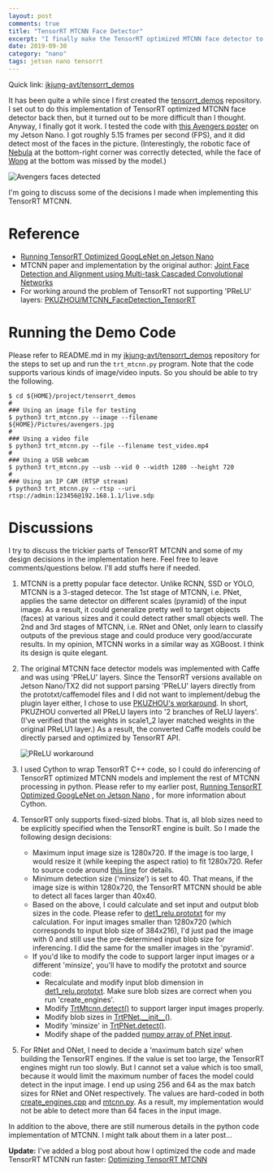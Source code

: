 ```yaml
---
layout: post
comments: true
title: "TensorRT MTCNN Face Detector"
excerpt: "I finally make the TensorRT optimized MTCNN face detector to work on Jetson Nano/TX2.  Again, I use Cython to wrap C++ TensorRT code so that I could do most of the MTCNN processing from python."
date: 2019-09-30
category: "nano"
tags: jetson nano tensorrt
---
```


Quick link: [jkjung-avt/tensorrt_demos](https://github.com/jkjung-avt/tensorrt_demos)

It has been quite a while since I first created the [tensorrt_demos](https://github.com/jkjung-avt/tensorrt_demos) repository.  I set out to do this implementation of TensorRT optimized MTCNN face detector back then, but it turned out to be more difficult than I thought.  Anyway, I finally got it work.  I tested the code with [this Avengers poster](https://thumbor.forbes.com/thumbor/960x0/https%3A%2F%2Fblogs-images.forbes.com%2Fscottmendelson%2Ffiles%2F2019%2F03%2FAvengers-Chinese-Poster-D.jpg) on my Jetson Nano.  I got roughly 5.15 frames per second (FPS), and it did detect most of the faces in the picture.  (Interestingly, the robotic face of [Nebula](https://en.wikipedia.org/wiki/Nebula_(comics)) at the bottom-right corner was correctly detected, while the face of [Wong](https://en.wikipedia.org/wiki/Wong_(comics)) at the bottom was missed by the model.)

   ![Avengers faces detected](https://raw.githubusercontent.com/jkjung-avt/tensorrt_demos/master/doc/avengers.png)

I'm going to discuss some of the decisions I made when implementing this TensorRT MTCNN.

# Reference

* [Running TensorRT Optimized GoogLeNet on Jetson Nano](https://jkjung-avt.github.io/tensorrt-googlenet/)
* MTCNN paper and implementation by the original author: [Joint Face Detection and Alignment using Multi-task Cascaded Convolutional Networks](https://kpzhang93.github.io/MTCNN_face_detection_alignment/index.html)
* For working around the problem of TensorRT not supporting 'PReLU' layers: [PKUZHOU/MTCNN_FaceDetection_TensorRT](https://github.com/PKUZHOU/MTCNN_FaceDetection_TensorRT)

# Running the Demo Code

Please refer to README.md in my [jkjung-avt/tensorrt_demos](https://github.com/jkjung-avt/tensorrt_demos) repository for the steps to set up and run the `trt_mtcnn.py` program.  Note that the code supports various kinds of image/video inputs.  So you should be able to try the following.

```shell
$ cd ${HOME}/project/tensorrt_demos
#
### Using an image file for testing
$ python3 trt_mtcnn.py --image --filename ${HOME}/Pictures/avengers.jpg
#
### Using a video file
$ python3 trt_mtcnn.py --file --filename test_video.mp4
#
### Using a USB webcam
$ python3 trt_mtcnn.py --usb --vid 0 --width 1280 --height 720
#
### Using an IP CAM (RTSP stream)
$ python3 trt_mtcnn.py --rtsp --uri rtsp://admin:123456@192.168.1.1/live.sdp
```

# Discussions

I try to discuss the trickier parts of TensorRT MTCNN and some of my design decisions in the implementation here.  Feel free to leave comments/questions below.  I'll add stuffs here if needed.

1. MTCNN is a pretty popular face detector.  Unlike RCNN, SSD or YOLO, MTCNN is a 3-staged detecor.  The 1st stage of MTCNN, i.e. PNet, applies the same detector on different scales (pyramid) of the input image.  As a result, it could generalize pretty well to target objects (faces) at various sizes and it could detect rather small objects well.  The 2nd and 3rd stages of MTCNN, i.e. RNet and ONet, only learn to classify outputs of the previous stage and could produce very good/accurate results.  In my opinion, MTCNN works in a similar way as XGBoost.  I think its design is quite elegant.

2. The original MTCNN face detector models was implemented with Caffe and was using 'PReLU' layers.  Since the TensorRT versions available on Jetson Nano/TX2 did not support parsing 'PReLU' layers directly from the prototxt/caffemodel files and I did not want to implement/debug the plugin layer either, I chose to use [PKUZHOU's workaround](https://github.com/PKUZHOU/MTCNN_FaceDetection_TensorRT).  In short, PKUZHOU converted all PReLU layers into '2 branches of ReLU layers'.  (I've verified that the weights in scale1_2 layer matched weights in the original PReLU1 layer.)  As a result, the converted Caffe models could be directly parsed and optimized by TensorRT API.

   ![PReLU workaround](https://raw.githubusercontent.com/PKUZHOU/MTCNN_FaceDetection_TensorRT/master/pictures/modification.png)

3. I used Cython to wrap TensorRT C++ code, so I could do inferencing of TensorRT optimized MTCNN models and implement the rest of MTCNN processing in python.  Please refer to my earlier post, [Running TensorRT Optimized GoogLeNet on Jetson Nano](https://jkjung-avt.github.io/tensorrt-googlenet/)
, for more information about Cython.

4. TensorRT only supports fixed-sized blobs.  That is, all blob sizes need to be explicitly specified when the TensorRT engine is built.  So I made the following design decisions:

   * Maximum input image size is 1280x720.  If the image is too large, I would resize it (while keeping the aspect ratio) to fit 1280x720.  Refer to source code around [this line](https://github.com/jkjung-avt/tensorrt_demos/blob/master/utils/mtcnn.py#L446) for details.
   * Minimum detection size ('minsize') is set to 40.  That means, if the image size is within 1280x720, the TensorRT MTCNN should be able to detect all faces larger than 40x40.
   * Based on the above, I could calculate and set input and output blob sizes in the code.  Please refer to [det1_relu.prototxt](https://github.com/jkjung-avt/tensorrt_demos/blob/master/mtcnn/det1_relu.prototxt#L7) for my calculation.  For input images smaller than 1280x720 (which corresponds to input blob size of 384x216), I'd just pad the image with 0 and still use the pre-determined input blob size for inferencing.  I did the same for the smaller images in the 'pyramid'.
   * If you'd like to modify the code to support larger input images or a different 'minsize', you'll have to modify the prototxt and source code:
     * Recalculate and modify input blob dimension in [det1_relu.prototxt](https://github.com/jkjung-avt/tensorrt_demos/blob/master/mtcnn/det1_relu.prototxt#L13).  Make sure blob sizes are correct when you run 'create_engines'.
     * Modify [TrtMtcnn.detect()](https://github.com/jkjung-avt/tensorrt_demos/blob/master/utils/mtcnn.py#L445) to support larger input images properly.
     * Modify blob sizes in [TrtPNet.\_\_init\_\_()](https://github.com/jkjung-avt/tensorrt_demos/blob/master/utils/mtcnn.py#L228).
     * Modify 'minsize' in [TrtPNet.detect()](https://github.com/jkjung-avt/tensorrt_demos/blob/master/utils/mtcnn.py#L234).
     * Modify shape of the padded [numpy array of PNet input](https://github.com/jkjung-avt/tensorrt_demos/blob/master/utils/mtcnn.py#L264).

5. For RNet and ONet, I need to decide a 'maximum batch size' when building the TensorRT engines.  If the value is set too large, the TensorRT engines might run too slowly.  But I cannot set a value which is too small, because it would limit the maximum number of faces the model could detect in the input image.  I end up using 256 and 64 as the max batch sizes for RNet and ONet respectively.  The values are hard-coded in both [create_engines.cpp](https://github.com/jkjung-avt/tensorrt_demos/blob/master/mtcnn/create_engines.cpp#L200) and [mtcnn.py](https://github.com/jkjung-avt/tensorrt_demos/blob/master/utils/mtcnn.py#L318).  As a result, my implementation would not be able to detect more than 64 faces in the input image.

In addition to the above, there are still numerous details in the python code implementation of MTCNN.  I might talk about them in a later post...

**Update:**  I've added a blog post about how I optimized the code and made TensorRT MTCNN run faster: [Optimizing TensorRT MTCNN](https://jkjung-avt.github.io/optimize-mtcnn/)
